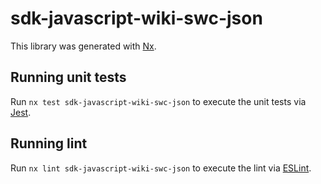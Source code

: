 # sdk-javascript-wiki-swc-json

This library was generated with [Nx](https://nx.dev).

## Running unit tests

Run `nx test sdk-javascript-wiki-swc-json` to execute the unit tests via [Jest](https://jestjs.io).

## Running lint

Run `nx lint sdk-javascript-wiki-swc-json` to execute the lint via [ESLint](https://eslint.org/).
